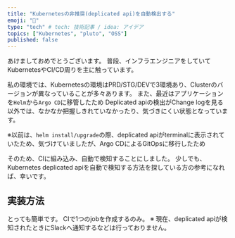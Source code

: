 ```yaml
---
title: "Kubernetesの非推奨(deplicated api)を自動検出する"
emoji: "🙌"
type: "tech" # tech: 技術記事 / idea: アイデア
topics: ["Kubernetes", "pluto", "OSS"]
published: false
---
```


あけましておめでとうございます。
普段、インフラエンジニアをしていてKubernetesやCI/CD周りを主に触っています。

私の環境では、Kubernetesの環境はPRD/STG/DEVで3環境あり、Clusterのバージョンが異なっていることが多々あります。
また、最近はアプリケーションを`Helm`から`Argo CD`に移管したため
Deplicated apiの検出がChange logを見る以外では、なかなか把握しきれていなかったり、気づきにくい状態となっています。

※以前は、`helm install/upgrade`の際、deplicated apiがterminalに表示されていたため、気づけていましたが、Argo CDによるGitOpsに移行したため


そのため、CIに組み込み、自動で検知することにしました。
少しでも、Kubernetes deplicated apiを自動で検知する方法を探している方の参考になれば、幸いです。


## 実装方法

とっても簡単です。
CIで1つのjobを作成するのみ。
※ 現在、deplicated apiが検知されたときにSlackへ通知するなどは行っておりません。

